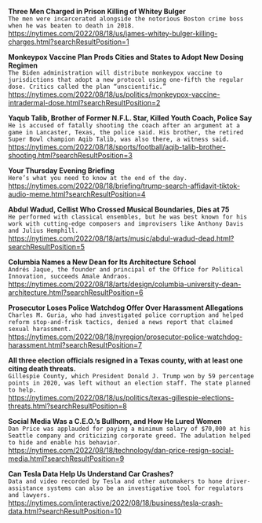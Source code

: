 **Three Men Charged in Prison Killing of Whitey Bulger**\
`The men were incarcerated alongside the notorious Boston crime boss when he was beaten to death in 2018.`\
https://nytimes.com/2022/08/18/us/james-whitey-bulger-killing-charges.html?searchResultPosition=1

**Monkeypox Vaccine Plan Prods Cities and States to Adopt New Dosing Regimen**\
`The Biden administration will distribute monkeypox vaccine to jurisdictions that adopt a new protocol using one-fifth the regular dose. Critics called the plan “unscientific.”`\
https://nytimes.com/2022/08/18/us/politics/monkeypox-vaccine-intradermal-dose.html?searchResultPosition=2

**Yaqub Talib, Brother of Former N.F.L. Star, Killed Youth Coach, Police Say**\
`He is accused of fatally shooting the coach after an argument at a game in Lancaster, Texas, the police said. His brother, the retired Super Bowl champion Aqib Talib, was also there, a witness said.`\
https://nytimes.com/2022/08/18/sports/football/aqib-talib-brother-shooting.html?searchResultPosition=3

**Your Thursday Evening Briefing**\
`Here’s what you need to know at the end of the day.`\
https://nytimes.com/2022/08/18/briefing/trump-search-affidavit-tiktok-audio-meme.html?searchResultPosition=4

**Abdul Wadud, Cellist Who Crossed Musical Boundaries, Dies at 75**\
`He performed with classical ensembles, but he was best known for his work with cutting-edge composers and improvisers like Anthony Davis and Julius Hemphill.`\
https://nytimes.com/2022/08/18/arts/music/abdul-wadud-dead.html?searchResultPosition=5

**Columbia Names a New Dean for Its Architecture School**\
`Andrés Jaque, the founder and principal of the Office for Political Innovation, succeeds Amale Andraos.`\
https://nytimes.com/2022/08/18/arts/design/columbia-university-dean-architecture.html?searchResultPosition=6

**Prosecutor Loses Police Watchdog Offer Over Harassment Allegations**\
`Charles M. Guria, who had investigated police corruption and helped reform stop-and-frisk tactics, denied a news report that claimed sexual harassment.`\
https://nytimes.com/2022/08/18/nyregion/prosecutor-police-watchdog-harassment.html?searchResultPosition=7

**All three election officials resigned in a Texas county, with at least one citing death threats.**\
`Gillespie County, which President Donald J. Trump won by 59 percentage points in 2020, was left without an election staff. The state planned to help.`\
https://nytimes.com/2022/08/18/us/politics/texas-gillespie-elections-threats.html?searchResultPosition=8

**Social Media Was a C.E.O.’s Bullhorn, and How He Lured Women**\
`Dan Price was applauded for paying a minimum salary of $70,000 at his Seattle company and criticizing corporate greed. The adulation helped to hide and enable his behavior.`\
https://nytimes.com/2022/08/18/technology/dan-price-resign-social-media.html?searchResultPosition=9

**Can Tesla Data Help Us Understand Car Crashes?**\
`Data and video recorded by Tesla and other automakers to hone driver-assistance systems can also be an investigative tool for regulators and lawyers.`\
https://nytimes.com/interactive/2022/08/18/business/tesla-crash-data.html?searchResultPosition=10

